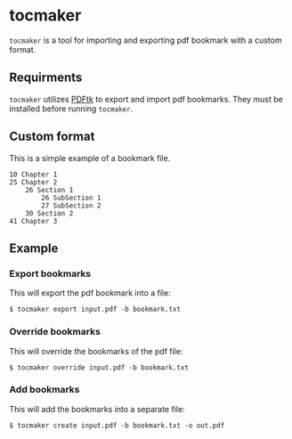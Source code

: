 # tocmaker

`tocmaker` is a tool for importing and exporting pdf bookmark
with a custom format.


## Requirments

`tocmaker` utilizes [PDFtk](https://www.pdflabs.com/tools/pdftk-server/) to export and import pdf bookmarks.
They must be installed before running `tocmaker`.

## Custom format

This is a simple example of a bookmark file.

```
10 Chapter 1
25 Chapter 2
	26 Section 1
		26 SubSection 1
		27 SubSection 2
	30 Section 2
41 Chapter 3
```

## Example

### Export bookmarks

This will export the pdf bookmark into a file:

```shell
$ tocmaker export input.pdf -b bookmark.txt
```

### Override bookmarks

This will override the bookmarks of the pdf file:

```shell
$ tocmaker override input.pdf -b bookmark.txt
```

### Add bookmarks

This will add the bookmarks into a separate file:

```shell
$ tocmaker create input.pdf -b bookmark.txt -o out.pdf
```
